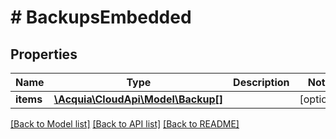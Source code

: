 # # BackupsEmbedded

## Properties

Name | Type | Description | Notes
------------ | ------------- | ------------- | -------------
**items** | [**\Acquia\CloudApi\Model\Backup[]**](Backup.md) |  | [optional]

[[Back to Model list]](../../README.md#models) [[Back to API list]](../../README.md#endpoints) [[Back to README]](../../README.md)
